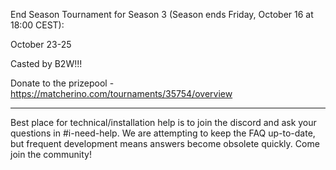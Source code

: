 End Season Tournament for Season 3 (Season ends Friday, October 16 at 18:00 CEST):

October 23-25

Casted by B2W!!!

Donate to the prizepool -https://matcherino.com/tournaments/35754/overview

---

Best place for technical/installation help is to join the discord and ask your questions in #i-need-help. We are attempting to keep the FAQ up-to-date, but frequent development means answers become obsolete quickly. Come join the community!
